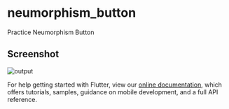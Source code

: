 # neumorphism_button

Practice Neumorphism Button

## Screenshot

![output](https://user-images.githubusercontent.com/35481593/153731399-77502e2b-d627-4574-a710-3c7f5252d525.png)


For help getting started with Flutter, view our
[online documentation](https://flutter.dev/docs), which offers tutorials,
samples, guidance on mobile development, and a full API reference.
